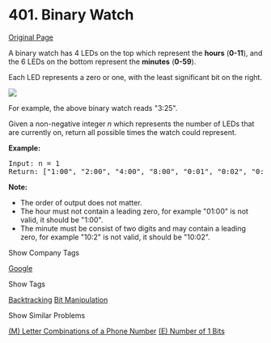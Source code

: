 # 401. Binary Watch

[Original Page](https://leetcode.com/problems/binary-watch/)

A binary watch has 4 LEDs on the top which represent the **hours** (**0-11**), and the 6 LEDs on the bottom represent the **minutes** (**0-59**).

Each LED represents a zero or one, with the least significant bit on the right.

![](https://upload.wikimedia.org/wikipedia/commons/8/8b/Binary_clock_samui_moon.jpg)

For example, the above binary watch reads "3:25".

Given a non-negative integer _n_ which represents the number of LEDs that are currently on, return all possible times the watch could represent.

**Example:**

<pre>Input: n = 1  
Return: ["1:00", "2:00", "4:00", "8:00", "0:01", "0:02", "0:04", "0:08", "0:16", "0:32"]</pre>

**Note:**  

*   The order of output does not matter.
*   The hour must not contain a leading zero, for example "01:00" is not valid, it should be "1:00".
*   The minute must be consist of two digits and may contain a leading zero, for example "10:2" is not valid, it should be "10:02".

<div>

<div id="company_tags" class="btn btn-xs btn-warning">Show Company Tags</div>

<span class="hidebutton">[Google](/company/google/)</span></div>

<div>

<div id="tags" class="btn btn-xs btn-warning">Show Tags</div>

<span class="hidebutton">[Backtracking](/tag/backtracking/) [Bit Manipulation](/tag/bit-manipulation/)</span></div>

<div>

<div id="similar" class="btn btn-xs btn-warning">Show Similar Problems</div>

<span class="hidebutton">[(M) Letter Combinations of a Phone Number](/problems/letter-combinations-of-a-phone-number/) [(E) Number of 1 Bits](/problems/number-of-1-bits/)</span></div>